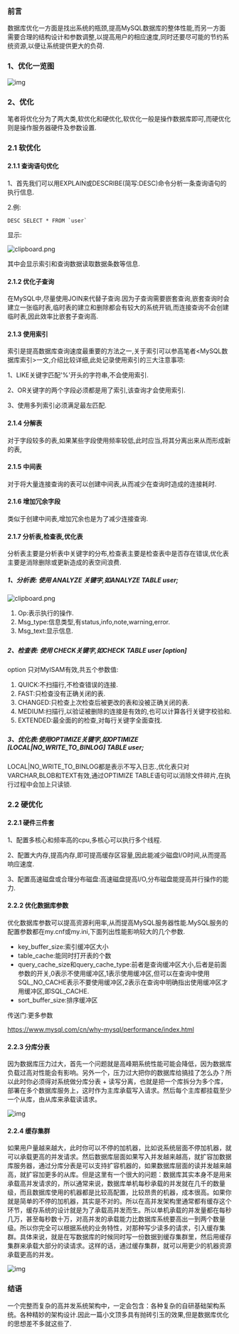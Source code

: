 ### **前言**



数据库优化一方面是找出系统的瓶颈,提高MySQL数据库的整体性能,而另一方面需要合理的结构设计和参数调整,以提高用户的相应速度,同时还要尽可能的节约系统资源,以便让系统提供更大的负荷.



### **1、优化一览图**



![img](https://mmbiz.qpic.cn/mmbiz_jpg/MQ4FoG1HmnKXPuKHvT7sECESr07RVOPgMzEOVXGJ1WUibFgpiasHVPibab8CnZelbRRicLw4mfw2oSeSOPaefib7IgQ/640?wx_fmt=jpeg&tp=webp&wxfrom=5&wx_lazy=1&wx_co=1)

###  

### **2、优化**



笔者将优化分为了两大类,软优化和硬优化,软优化一般是操作数据库即可,而硬优化则是操作服务器硬件及参数设置.



### **2.1 软优化**



#### 2.1.1 查询语句优化



1、首先我们可以用EXPLAIN或DESCRIBE(简写:DESC)命令分析一条查询语句的执行信息.



2.例:



```
DESC SELECT * FROM `user`
```



显示:



![clipboard.png](https://mmbiz.qpic.cn/mmbiz_jpg/MQ4FoG1HmnKXPuKHvT7sECESr07RVOPgj3rQaia8kicKGpYYY5ZamuKrvRl7Znvc44nW7hEmdCD2c3eXMyGHPagA/640?wx_fmt=jpeg&tp=webp&wxfrom=5&wx_lazy=1&wx_co=1)



其中会显示索引和查询数据读取数据条数等信息.



#### 2.1.2 优化子查询



在MySQL中,尽量使用JOIN来代替子查询.因为子查询需要嵌套查询,嵌套查询时会建立一张临时表,临时表的建立和删除都会有较大的系统开销,而连接查询不会创建临时表,因此效率比嵌套子查询高.



#### 2.1.3 使用索引



索引是提高数据库查询速度最重要的方法之一,关于索引可以参高笔者<MySQL数据库索引>一文,介绍比较详细,此处记录使用索引的三大注意事项:



1、LIKE关键字匹配'%'开头的字符串,不会使用索引.



2、OR关键字的两个字段必须都是用了索引,该查询才会使用索引.



3、使用多列索引必须满足最左匹配.



#### 2.1.4 分解表



对于字段较多的表,如果某些字段使用频率较低,此时应当,将其分离出来从而形成新的表,



#### 2.1.5 中间表



对于将大量连接查询的表可以创建中间表,从而减少在查询时造成的连接耗时.



#### 2.1.6 增加冗余字段



类似于创建中间表,增加冗余也是为了减少连接查询.



#### 2.1.7 分析表,检查表,优化表



分析表主要是分析表中关键字的分布,检查表主要是检查表中是否存在错误,优化表主要是消除删除或更新造成的表空间浪费.



##### 1、分析表: 使用 ANALYZE 关键字,如ANALYZE TABLE user;



![clipboard.png](https://mmbiz.qpic.cn/mmbiz_jpg/MQ4FoG1HmnKXPuKHvT7sECESr07RVOPgpvJgtTwINBFPHic3IfPf7VTicVAHwzeMb8zvaIhtR1Fz4WhianMF8DpUw/640?wx_fmt=jpeg&tp=webp&wxfrom=5&wx_lazy=1&wx_co=1)



1. Op:表示执行的操作.
2. Msg_type:信息类型,有status,info,note,warning,error.
3. Msg_text:显示信息.

#####  

##### 2、检查表: 使用 CHECK关键字,如CHECK TABLE user [option]



option 只对MyISAM有效,共五个参数值:



1. QUICK:不扫描行,不检查错误的连接.
2. FAST:只检查没有正确关闭的表.
3. CHANGED:只检查上次检查后被更改的表和没被正确关闭的表.
4. MEDIUM:扫描行,以验证被删除的连接是有效的,也可以计算各行关键字校验和.
5. EXTENDED:最全面的的检查,对每行关键字全面查找.

#####  

##### 3、优化表:使用OPTIMIZE关键字,如OPTIMIZE [LOCAL|NO_WRITE_TO_BINLOG] TABLE user;



LOCAL|NO_WRITE_TO_BINLOG都是表示不写入日志.,优化表只对VARCHAR,BLOB和TEXT有效,通过OPTIMIZE TABLE语句可以消除文件碎片,在执行过程中会加上只读锁.



### **2.2 硬优化**



#### 2.2.1 硬件三件套



1、配置多核心和频率高的cpu,多核心可以执行多个线程.


2、配置大内存,提高内存,即可提高缓存区容量,因此能减少磁盘I/O时间,从而提高响应速度.


3、配置高速磁盘或合理分布磁盘:高速磁盘提高I/O,分布磁盘能提高并行操作的能力.

####  

#### 2.2.2 优化数据库参数



优化数据库参数可以提高资源利用率,从而提高MySQL服务器性能.MySQL服务的配置参数都在my.cnf或my.ini,下面列出性能影响较大的几个参数.



- key_buffer_size:索引缓冲区大小
- table_cache:能同时打开表的个数
- query_cache_size和query_cache_type:前者是查询缓冲区大小,后者是前面参数的开关,0表示不使用缓冲区,1表示使用缓冲区,但可以在查询中使用SQL_NO_CACHE表示不要使用缓冲区,2表示在查询中明确指出使用缓冲区才用缓冲区,即SQL_CACHE.
- sort_buffer_size:排序缓冲区



传送门:更多参数

https://www.mysql.com/cn/why-mysql/performance/index.html

####  

#### 2.2.3 分库分表



因为数据库压力过大，首先一个问题就是高峰期系统性能可能会降低，因为数据库负载过高对性能会有影响。另外一个，压力过大把你的数据库给搞挂了怎么办？所以此时你必须得对系统做分库分表 + 读写分离，也就是把一个库拆分为多个库，部署在多个数据库服务上，这时作为主库承载写入请求。然后每个主库都挂载至少一个从库，由从库来承载读请求。



![img](https://mmbiz.qpic.cn/mmbiz_jpg/MQ4FoG1HmnKXPuKHvT7sECESr07RVOPggpOBsBvPKDG82d29WHxwbYYxjfsSPkmQ6Jytb7toQ9hnPRKXcrLVDw/640?wx_fmt=jpeg&tp=webp&wxfrom=5&wx_lazy=1&wx_co=1)

####  

#### 2.2.4 缓存集群



如果用户量越来越大，此时你可以不停的加机器，比如说系统层面不停加机器，就可以承载更高的并发请求。然后数据库层面如果写入并发越来越高，就扩容加数据库服务器，通过分库分表是可以支持扩容机器的，如果数据库层面的读并发越来越高，就扩容加更多的从库。但是这里有一个很大的问题：数据库其实本身不是用来承载高并发请求的，所以通常来说，数据库单机每秒承载的并发就在几千的数量级，而且数据库使用的机器都是比较高配置，比较昂贵的机器，成本很高。如果你就是简单的不停的加机器，其实是不对的。所以在高并发架构里通常都有缓存这个环节，缓存系统的设计就是为了承载高并发而生。所以单机承载的并发量都在每秒几万，甚至每秒数十万，对高并发的承载能力比数据库系统要高出一到两个数量级。所以你完全可以根据系统的业务特性，对那种写少读多的请求，引入缓存集群。具体来说，就是在写数据库的时候同时写一份数据到缓存集群里，然后用缓存集群来承载大部分的读请求。这样的话，通过缓存集群，就可以用更少的机器资源承载更高的并发。



![img](https://mmbiz.qpic.cn/mmbiz_jpg/MQ4FoG1HmnKXPuKHvT7sECESr07RVOPgdJiczibDUnXxFrrVJbcXSRj5r1icWc75fshTIh3RwIzH78yyQJMkNjfLQ/640?wx_fmt=jpeg&tp=webp&wxfrom=5&wx_lazy=1&wx_co=1)

###  

### **结语**



一个完整而复杂的高并发系统架构中，一定会包含：各种复杂的自研基础架构系统。各种精妙的架构设计.因此一篇小文顶多具有抛砖引玉的效果,但是数据库优化的思想差不多就这些了.